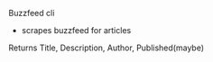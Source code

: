 Buzzfeed cli

 - scrapes buzzfeed for articles

 Returns Title, Description, Author, Published(maybe)
